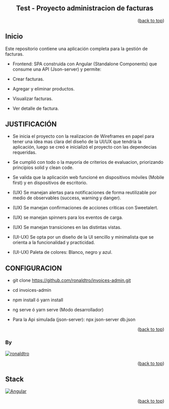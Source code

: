 <a name="readme-top"></a>

<div align="center">

## Test - Proyecto administracion de facturas

</div>

<p align="right">(<a href="#readme-top">back to top</a>)</p>

## Inicio

Este repositorio contiene una aplicación completa para la gestión de facturas.

- Frontend: SPA construida con Angular (Standalone Components) que consume una API (Json-server) y permite:

- Crear facturas.
- Agregar y eliminar productos.
- Visualizar facturas.
- Ver detalle de factura.

## JUSTIFICACIÓN

- Se inicia el proyecto con la realizacion de Wireframes en papel para tener una idea mas clara del diseño de
la UI/UX que tendría la aplicación, luego se creó e inicializó el proyecto con las dependecias requeridas.

- Se cumplió con todo o la mayoría de criterios de evaluacion, priorizando principios solid y clean code.

- Se valida que la aplicación web funcioné en dispositivos móviles (Mobile first) y en dispositivos de escritorio.

- (UX) Se manejan alertas para notificaciones de forma reutilizable por medio de observables (success, warning y danger).

- (UX) Se manejan confirmaciones de acciones criticas con Sweetalert.

- (UX) se manejan spinners para los eventos de carga.

- (UX) Se manejan transiciones en las distintas vistas.

- (UI-UX) Se opta por un diseño de la UI sencillo y minimalista que se orienta a la funcionalidad y practicidad.

- (UI-UX) Paleta de colores: Blanco, negro y azul.


## CONFIGURACION

- git clone https://github.com/ronaldtro/invoices-admin.git

- cd invoices-admin

- npm install ó yarn install

- ng serve ó yarn serve (Modo desarrollador)

- Para la Api simulada (json-server): npx json-server db.json 


<p align="right">(<a href="#readme-top">back to top</a>)</p>

### By

 [![ronaldtro](https://avatars.githubusercontent.com/u/72902488?s=64&amp;v=4)](http://github.com/ronaldtro) 

<p align="right">(<a href="#readme-top">back to top</a>)</p>

## Stack

[![Angular][angular-badge]][badge-empty-url]

<p align="right">(<a href="#readme-top">back to top</a>)</p>

[dotnet-badge]: https://img.shields.io/badge/-.NET-5632d5?style=for-the-badge
[angular-badge]: https://img.shields.io/badge/Angular-DD0031?style=for-the-badge
[csharp-badge]: https://img.shields.io/badge/C%23-690081?style=for-the-badge
[sqlserver-badge]: https://img.shields.io/badge/SQL%20Server-1f72b8?style=for-the-badge
[badge-empty-url]: #!

[contributors-url]: https://github.com/ronaldtro/invoices-admin/graphs/contributors
[stars-url]: https://github.com/ronaldtro/invoices-admin/stargazers
[issues-url]: https://github.com/ronaldtro/invoices-admin/issues
[pulls-url]: https://github.com/ronaldtro/invoices-admin/pulls

[typescript-badge]: https://img.shields.io/badge/Typescript-007ACC?style=for-the-badge&logo=typescript&logoColor=white&color=blue
[contributors-shield]: https://img.shields.io/badge/CONTRIBUTORS-5-blue?style=for-the-badge
[stars-shield]: https://img.shields.io/badge/STARS-3-yellow?style=for-the-badge
[issues-shield]: https://img.shields.io/badge/ISSUES-0-44cc11?style=for-the-badge
[pulls-shield]: https://img.shields.io/badge/PULL%20REQUESTS-0-44cc11?style=for-the-badge